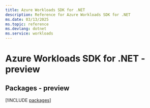 ```yaml
---
title: Azure Workloads SDK for .NET
description: Reference for Azure Workloads SDK for .NET
ms.date: 03/13/2025
ms.topic: reference
ms.devlang: dotnet
ms.service: workloads
---
```

# Azure Workloads SDK for .NET - preview
## Packages - preview
[!INCLUDE [packages](workloads-index.md)]